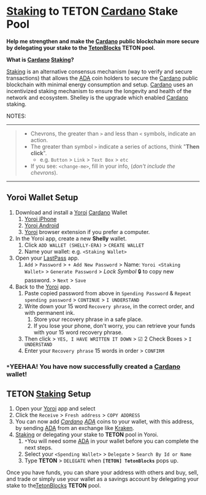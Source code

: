 # [Staking] to TETON [Cardano] Stake Pool

__Help me strengthen and make the [Cardano] public blockchain more secure by
delegating your stake to the [TetonBlocks] TETON pool.__

**What is [Cardano] [Staking]?**

[Staking] is an alternative consensus mechanism (way to verify and secure transactions) that allows the [ADA] coin holders to secure the [Cardano] public blockchain with minimal energy consumption and setup. [Cardano] uses an incentivized staking mechanism to ensure the longevity and health of the network and ecosystem. Shelley is the upgrade which enabled [Cardano] staking.


NOTES:

---
> * Chevrons, the greater than `>`  and less than `<` symbols, indicate an action.
> * The greater than symbol `>` indicate a series of actions, think "**Then click**". 
>   * e.g. `Button` > `Link` > `Text Box` > `etc`
> * If you see: `<change-me>`, fill in your info, (*don't include the chevrons*).

---

## Yoroi Wallet Setup 

1. Download and install a [Yoroi] [Cardano] Wallet
    1. [Yoroi iPhone]
    2. [Yoroi Android]
    3. [Yoroi] browser extension if you prefer a computer.
1. In the Yoroi app, create a new **Shelly** wallet.
    1. Click `ADD WALLET (SHELLY-ERA)` > `CREATE WALLET` 
    1. Name your wallet: e.g. `<Staking Wallet>`
1. Open your [LastPass] app.
    1. `Add` > `Password` > `+ Add New Password` > Name: `Yoroi <Staking Wallet>` > `Generate Password` > *Lock Symbol* 	&#x1f512; to copy new password. > `Next` > `Save`
1. Back to the [Yoroi] app.
    1. Paste copied password from above in `Spending Password` & `Repeat spending password` > `CONTINUE` > `I UNDERSTAND` 
    1.  Write down your 15 word `Recovery phrase`, in the correct order, and with permanent ink.
        1. Store your recovery phrase in a safe place.
        1. If you lose your phone, don't worry, you can retrieve your funds with your 15 word recovery phrase.
    1.  Then click > `YES, I HAVE WRITTEN IT DOWN` > &#x2611; 2 Check Boxes > `I UNDERSTAND` 
    1.  Enter your `Recovery phrase` 15 words in order > `CONFIRM`


### `*`YEEHAA! You have now successfully created a [Cardano] wallet!

## TETON [Staking] Setup 
1. Open your [Yoroi] app and select <Staking Wallet>
1. Click the `Receive` > `Fresh address` > `COPY ADDRESS`
1. You can now add *[Cardano] [ADA]* coins to your wallet, with this address, by sending [ADA] from an exchange like [Kraken].  
1. [Staking] or delegating your stake to **TETON** pool in Yoroi.
    1. `*`You will need some [ADA] in your wallet before you can complete the next steps.
    2. Select your `<Spending Wallet>` > `Delegate` >  `Search By Id or Name`
    1. Type **TETON** > `DELEGATE` when **`[TETON] TetonBlocks`** pops up.

Once you have funds, you can share your address with others and buy, sell, and
trade or simply use your wallet as a savings account by delegating your stake
to the[TetonBlocks] **TETON** pool.


[Cardano]: https://cardano.org/
[ADA]: https://cardano.org/what-is-ada/
[Staking]: https://cardano.org/stake-pool-delegation/
[TetonBlocks]: https://tetonblocks.io
[LastPass]: https://lastpass.com/misc_download2.php
[Yoroi iPhone]: https://apps.apple.com/us/app/emurgos-yoroi-cardano-wallet/id1447326389
[Yoroi Android]: https://play.google.com/store/apps/details?id=com.emurgo&hl=en
[Yoroi]: https://yoroi-wallet.com/#/
[Kraken]: https://r.kraken.com/QRqMz
